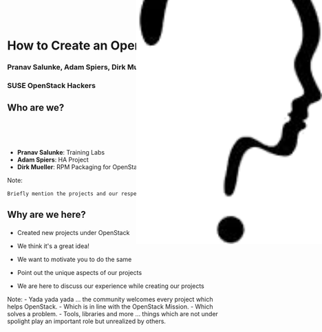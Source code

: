 <!-- .slide: data-state="cover" id="cover-page" -->
<div class="title">
    <h1>How to Create an OpenStack Project</h1>
</div>

<div class="presenter">
    <h3 class="name">Pranav Salunke, Adam Spiers, Dirk Mueller</h3>
    <h3 class="job-title">SUSE OpenStack Hackers</h3>
</div>


<!-- .slide: data-state="normal" id="agenda" data-back-ground-transition="zoom" data-background-size="50%"  --->
## Who are we?

<img src="images/who.png" style="position: absolute;width: 45%;right: 0%;top: -3%;">
<br><br><br>

* **Pranav Salunke**: Training Labs
* **Adam Spiers**: HA Project
* **Dirk Mueller**: RPM Packaging for OpenStack

Note:

    Briefly mention the projects and our respective roles in the same.


<!-- .slide: data-state="normal" id="agenda-why-are-we-here" data-background-transition="zoom" data-background-size="100%" data-background-image="images/Team-Creativity.jpg"  -->
## <p class="bg-light-neutral">Why are we here?</p>

*   <p class="bg-tint-neutral">Created new projects under OpenStack</p>
*   <p class="bg-tint-neutral">We think it's a great idea!</p>
*   <p class="bg-tint-neutral">We want to motivate you to do the same</p>
*   <p class="bg-tint-neutral">Point out the unique aspects of our projects</p>
* We are here to discuss our experience while creating our projects

Note:
    - Yada yada yada ... the community welcomes every project which helps OpenStack.
    - Which is in line with the OpenStack Mission.
    - Which solves a problem.
    - Tools, libraries and more ... things which are not under spolight play an important role but unrealized by others.
